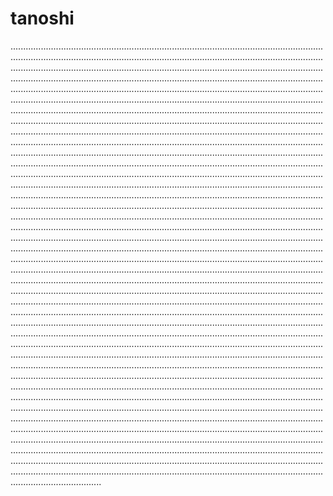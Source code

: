 # tanoshi

................................................................................................................................................................................................................................................................................................................................................................................................................................................................................................................................................................................................................................................................................................................................................................................................................................................................................................................................................................................................................................................................................................................................................................................................................................................................................................................................................................................................................................................................................................................................................................................................................................................................................................................................................................................................................................................................................................................................................................................................................................................................................................................................................................................................................................................................................................................................................................................................................................................................................................................................................................................................................................................................................................................................................................................................................................................................................................................................................................................................................................................................................................................................................................................................................................................................................................................................................................................................................................................................................................................................................................................................................................................................................................................................................................................................................................................................................................................................................................................................................................................................................................................................................................................................................................................................................................................................................................................................................................................................................................................................................................................................................................................................................................................................................................................................................................................................................................................................................................................................................................................................................................................................................................................................................................................................................................................................